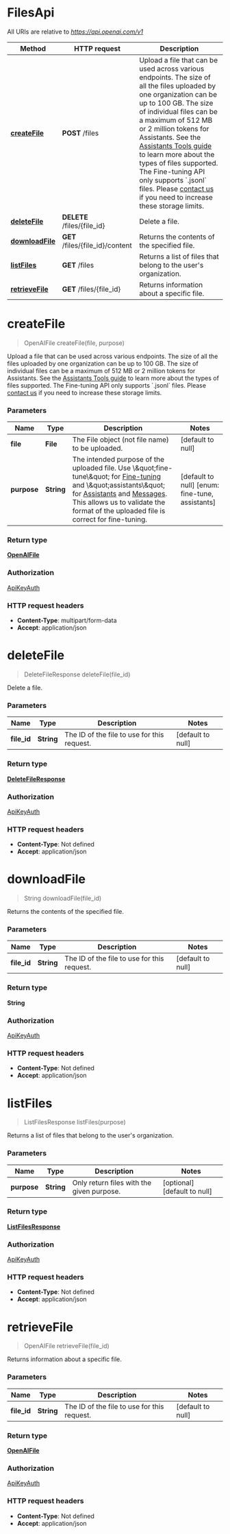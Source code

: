 # FilesApi

All URIs are relative to *https://api.openai.com/v1*

| Method | HTTP request | Description |
|------------- | ------------- | -------------|
| [**createFile**](FilesApi.md#createFile) | **POST** /files | Upload a file that can be used across various endpoints. The size of all the files uploaded by one organization can be up to 100 GB.  The size of individual files can be a maximum of 512 MB or 2 million tokens for Assistants. See the [Assistants Tools guide](/docs/assistants/tools) to learn more about the types of files supported. The Fine-tuning API only supports &#x60;.jsonl&#x60; files.  Please [contact us](https://help.openai.com/) if you need to increase these storage limits.  |
| [**deleteFile**](FilesApi.md#deleteFile) | **DELETE** /files/{file_id} | Delete a file. |
| [**downloadFile**](FilesApi.md#downloadFile) | **GET** /files/{file_id}/content | Returns the contents of the specified file. |
| [**listFiles**](FilesApi.md#listFiles) | **GET** /files | Returns a list of files that belong to the user&#39;s organization. |
| [**retrieveFile**](FilesApi.md#retrieveFile) | **GET** /files/{file_id} | Returns information about a specific file. |


<a name="createFile"></a>
# **createFile**
> OpenAIFile createFile(file, purpose)

Upload a file that can be used across various endpoints. The size of all the files uploaded by one organization can be up to 100 GB.  The size of individual files can be a maximum of 512 MB or 2 million tokens for Assistants. See the [Assistants Tools guide](/docs/assistants/tools) to learn more about the types of files supported. The Fine-tuning API only supports &#x60;.jsonl&#x60; files.  Please [contact us](https://help.openai.com/) if you need to increase these storage limits. 

### Parameters

|Name | Type | Description  | Notes |
|------------- | ------------- | ------------- | -------------|
| **file** | **File**| The File object (not file name) to be uploaded.  | [default to null] |
| **purpose** | **String**| The intended purpose of the uploaded file.  Use \\\&quot;fine-tune\\\&quot; for [Fine-tuning](/docs/api-reference/fine-tuning) and \\\&quot;assistants\\\&quot; for [Assistants](/docs/api-reference/assistants) and [Messages](/docs/api-reference/messages). This allows us to validate the format of the uploaded file is correct for fine-tuning.  | [default to null] [enum: fine-tune, assistants] |

### Return type

[**OpenAIFile**](../Models/OpenAIFile.md)

### Authorization

[ApiKeyAuth](../README.md#ApiKeyAuth)

### HTTP request headers

- **Content-Type**: multipart/form-data
- **Accept**: application/json

<a name="deleteFile"></a>
# **deleteFile**
> DeleteFileResponse deleteFile(file\_id)

Delete a file.

### Parameters

|Name | Type | Description  | Notes |
|------------- | ------------- | ------------- | -------------|
| **file\_id** | **String**| The ID of the file to use for this request. | [default to null] |

### Return type

[**DeleteFileResponse**](../Models/DeleteFileResponse.md)

### Authorization

[ApiKeyAuth](../README.md#ApiKeyAuth)

### HTTP request headers

- **Content-Type**: Not defined
- **Accept**: application/json

<a name="downloadFile"></a>
# **downloadFile**
> String downloadFile(file\_id)

Returns the contents of the specified file.

### Parameters

|Name | Type | Description  | Notes |
|------------- | ------------- | ------------- | -------------|
| **file\_id** | **String**| The ID of the file to use for this request. | [default to null] |

### Return type

**String**

### Authorization

[ApiKeyAuth](../README.md#ApiKeyAuth)

### HTTP request headers

- **Content-Type**: Not defined
- **Accept**: application/json

<a name="listFiles"></a>
# **listFiles**
> ListFilesResponse listFiles(purpose)

Returns a list of files that belong to the user&#39;s organization.

### Parameters

|Name | Type | Description  | Notes |
|------------- | ------------- | ------------- | -------------|
| **purpose** | **String**| Only return files with the given purpose. | [optional] [default to null] |

### Return type

[**ListFilesResponse**](../Models/ListFilesResponse.md)

### Authorization

[ApiKeyAuth](../README.md#ApiKeyAuth)

### HTTP request headers

- **Content-Type**: Not defined
- **Accept**: application/json

<a name="retrieveFile"></a>
# **retrieveFile**
> OpenAIFile retrieveFile(file\_id)

Returns information about a specific file.

### Parameters

|Name | Type | Description  | Notes |
|------------- | ------------- | ------------- | -------------|
| **file\_id** | **String**| The ID of the file to use for this request. | [default to null] |

### Return type

[**OpenAIFile**](../Models/OpenAIFile.md)

### Authorization

[ApiKeyAuth](../README.md#ApiKeyAuth)

### HTTP request headers

- **Content-Type**: Not defined
- **Accept**: application/json

